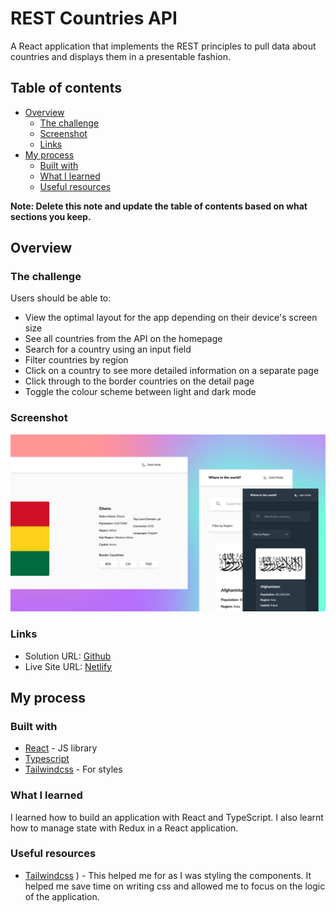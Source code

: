 # REST Countries API

A React application that implements the REST principles to pull data about countries and displays them in a presentable fashion.

## Table of contents

- [Overview](#overview)
  - [The challenge](#the-challenge)
  - [Screenshot](#screenshot)
  - [Links](#links)
- [My process](#my-process)
  - [Built with](#built-with)
  - [What I learned](#what-i-learned)
  - [Useful resources](#useful-resources)

**Note: Delete this note and update the table of contents based on what sections you keep.**

## Overview

### The challenge

Users should be able to:

- View the optimal layout for the app depending on their device's screen size
- See all countries from the API on the homepage
- Search for a country using an input field
- Filter countries by region
- Click on a country to see more detailed information on a separate page
- Click through to the border countries on the detail page
- Toggle the colour scheme between light and dark mode

### Screenshot

![](./screenshot.png)

### Links

- Solution URL: [Github](https://github.com/larbiDanquah/rest-countries-api)
- Live Site URL: [Netlify](https://your-live-site-url.com)

## My process

### Built with

- [React](https://reactjs.org/) - JS library
- [Typescript](https://www.typescriptlang.org/)
- [Tailwindcss](https://tailwindcss.com/) - For styles

### What I learned

I learned how to build an application with React and TypeScript. I also learnt how to manage state with Redux in a React application.

### Useful resources

- [Tailwindcss](https://tailwindcss.com/) ) - This helped me for as I was styling the components. It helped me save time on writing css and allowed me to focus on the logic of the application.
